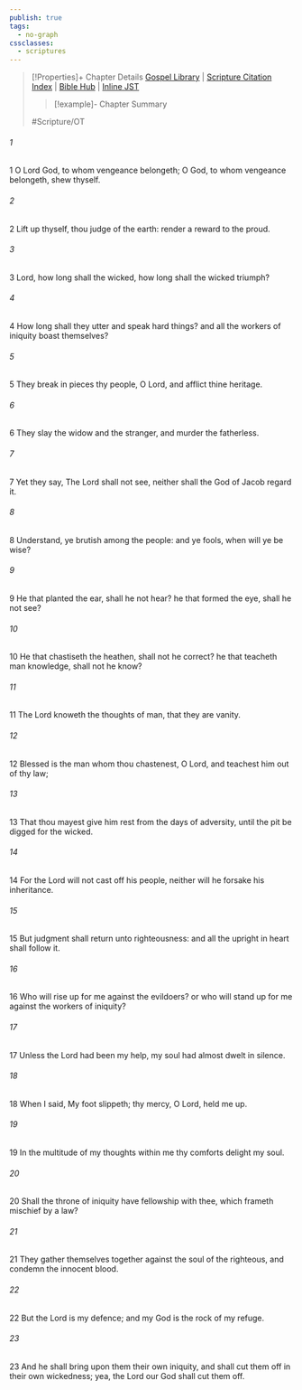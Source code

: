 ```yaml
---
publish: true
tags:
  - no-graph
cssclasses:
  - scriptures
---
```

>[!Properties]+ Chapter Details
>[Gospel Library](https://churchofjesuschrist.org/study/scriptures/ot/ps/94?lang=eng)    |    [Scripture Citation Index](https://scriptures.byu.edu/#0775e::c0775e)    |    [Bible Hub](https://biblehub.com/psalms/94.htm)    |    [Inline JST](https://scripturetoolbox.com/html/ic/Psalms/94.html)
>>[!example]- Chapter Summary
>> 
> 
>
>#Scripture/OT
###### 1
1 O Lord God, to whom vengeance belongeth; O God, to whom vengeance belongeth, shew thyself.
###### 2
2 Lift up thyself, thou judge of the earth: render a reward to the proud.
###### 3
3 Lord, how long shall the wicked, how long shall the wicked triumph?
###### 4
4 How long shall they utter and speak hard things? and all the workers of iniquity boast themselves?
###### 5
5 They break in pieces thy people, O Lord, and afflict thine heritage.
###### 6
6 They slay the widow and the stranger, and murder the fatherless.
###### 7
7 Yet they say, The Lord shall not see, neither shall the God of Jacob regard it.
###### 8
8 Understand, ye brutish among the people: and ye fools, when will ye be wise?
###### 9
9 He that planted the ear, shall he not hear? he that formed the eye, shall he not see?
###### 10
10 He that chastiseth the heathen, shall not he correct? he that teacheth man knowledge, shall not he know?
###### 11
11 The Lord knoweth the thoughts of man, that they are vanity.
###### 12
12 Blessed is the man whom thou chastenest, O Lord, and teachest him out of thy law;
###### 13
13 That thou mayest give him rest from the days of adversity, until the pit be digged for the wicked.
###### 14
14 For the Lord will not cast off his people, neither will he forsake his inheritance.
###### 15
15 But judgment shall return unto righteousness: and all the upright in heart shall follow it.
###### 16
16 Who will rise up for me against the evildoers? or who will stand up for me against the workers of iniquity?
###### 17
17 Unless the Lord had been my help, my soul had almost dwelt in silence.
###### 18
18 When I said, My foot slippeth; thy mercy, O Lord, held me up.
###### 19
19 In the multitude of my thoughts within me thy comforts delight my soul.
###### 20
20 Shall the throne of iniquity have fellowship with thee, which frameth mischief by a law?
###### 21
21 They gather themselves together against the soul of the righteous, and condemn the innocent blood.
###### 22
22 But the Lord is my defence; and my God is the rock of my refuge.
###### 23
23 And he shall bring upon them their own iniquity, and shall cut them off in their own wickedness; yea, the Lord our God shall cut them off.
